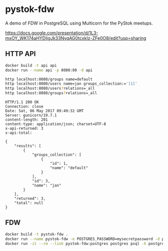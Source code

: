 # pystok-fdw

A demo of FDW in PostgreSQL using Multicorn for the PyStok meetups.

https://docs.google.com/presentation/d/1L3-mxOY_WK174aHYDIigJk33NyqAG0tcxkIz-ZFe0O8/edit?usp=sharing

## HTTP API

```bash
docker build -t api api
docker run --name api -p 8080:80 -d api
```

```bash
http localhost:8080/groups name=default
http localhost:8080/users name=jan groups_collection:='[1]'
http localhost:8080/users?relations=_all
http localhost:8080/groups?relations=_all
```

```
HTTP/1.1 200 OK
Connection: close
Date: Sat, 06 May 2017 09:49:32 GMT
Server: gunicorn/19.7.1
content-length: 201
content-type: application/json; charset=UTF-8
x-api-returned: 3
x-api-total:

{
    "results": [
        {
            "groups_collection": [
                {
                    "id": 1,
                    "name": "default"
                }
            ],
            "id": 3,
            "name": "jan"
        }
    ],
    "returned": 3,
    "total": null
}
```

## FDW

```bash
docker build -t pystok-fdw .
docker run --name pystok-fdw -e POSTGRES_PASSWORD=mysecretpassword -d pystok-fdw
docker run -it --rm --link pystok-fdw:postgres postgres psql -h postgres -U postgres
```
